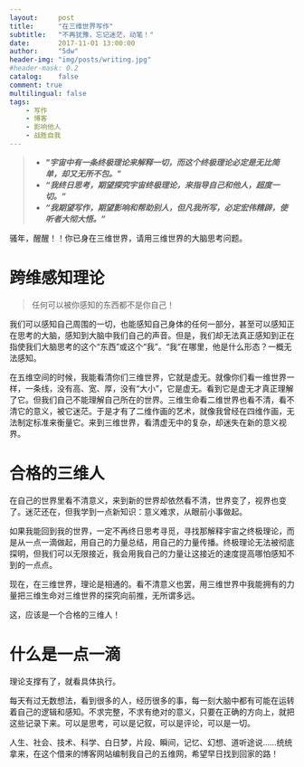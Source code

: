 ```yaml
---
layout:     post
title:      "在三维世界写作"
subtitle:   "不再犹豫，忘记迷茫，动笔！"
date:       2017-11-01 13:00:00
author:     "5dw"
header-img: "img/posts/writing.jpg"
#header-mask: 0.2
catalog:    false
comment: true
multilingual: false
tags:
    - 写作
    - 博客
    - 影响他人
    - 战胜自我
---
```


> - ***"宇宙中有一条终极理论来解释一切，而这个终极理论必定是无比简单，却又无所不包。"***
> - ***“我终日思考，期望探究宇宙终极理论，来指导自己和他人，超度一切。”***
> - ***“我期望写作，期望影响和帮助别人，但凡我所写，必定宏伟精辟，使听者大彻大悟。”***


骚年，醒醒！！你已身在三维世界，请用三维世界的大脑思考问题。

# 跨维感知理论
> 任何可以被你感知的东西都不是你自己！

我们可以感知自己周围的一切，也能感知自己身体的任何一部分，甚至可以感知正在思考的大脑，感知到大脑中我们自己的声音。但是，我们却无法真正感知到正在指使我们大脑思考的这个“东西”或这个“我”。“我”在哪里，他是什么形态？一概无法感知。

在五维空间的时候，我能看清你们三维世界，它就是虚无。就像你们看一维世界一样，一条线，没有高、宽、厚，没有“大小”，它是虚无。看到它是虚无才真正理解了它。但我们自己不能理解自己所在的世界。三维生命看二维世界也看不清，看不清它的意义，被它迷茫。于是才有了二维作画的艺术，就像我曾经在四维作画，无法制定标准来衡量它。来到三维世界，看清虚无中的复杂，却迷失在新的意义视界。

# 合格的三维人
在自己的世界里看不清意义，来到新的世界却依然看不清，世界变了，视界也变了。迷茫还在，但我学到一点新知识：意义难求，从眼前小事做起。

如果我能回到我的世界，一定不再终日思考寻觅，寻找那解释宇宙之终极理论，而是从一点一滴做起，用自己的力量总结，用自己的力量传播。终极理论无法被彻底探明，但我们可以无限接近，我会用我自己的力量让这接近的速度提高哪怕感知不到的一点点。

现在，在三维世界，理论是相通的。看不清意义也罢，用三维世界中我能拥有的力量把三维生命对三维世界的探究向前推，无所谓多远。

这，应该是一个合格的三维人！

# 什么是一点一滴
理论支撑有了，就看具体执行。

每天有过无数想法，看到很多的人，经历很多的事，每一刻大脑中都有可能在运转着自己的逻辑和感知。不求完整，不求有绝对的意义，只要在正确的方向上，就把这些记录下来。可以是思考，可以是记叙，可以是评论，可以是一切。

人生、社会、技术、科学、白日梦，片段、瞬间，记忆、幻想、道听途说……统统拿来，在这个借来的博客网站编制我自己的五维网，希望早日找到回家的路！


